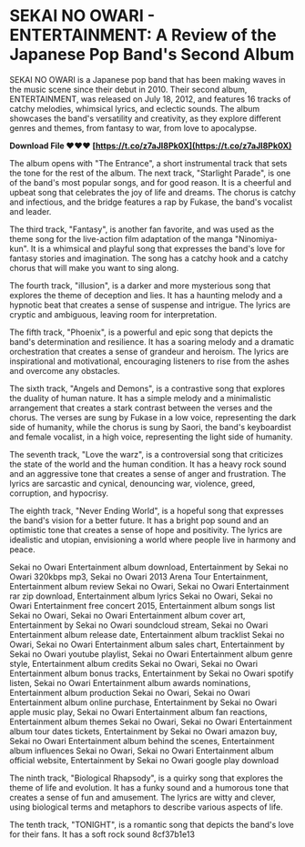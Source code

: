 
 
# SEKAI NO OWARI - ENTERTAINMENT: A Review of the Japanese Pop Band's Second Album
 
SEKAI NO OWARI is a Japanese pop band that has been making waves in the music scene since their debut in 2010. Their second album, ENTERTAINMENT, was released on July 18, 2012, and features 16 tracks of catchy melodies, whimsical lyrics, and eclectic sounds. The album showcases the band's versatility and creativity, as they explore different genres and themes, from fantasy to war, from love to apocalypse.
 
**Download File ❤❤❤ [https://t.co/z7aJI8Pk0X](https://t.co/z7aJI8Pk0X)**


 
The album opens with "The Entrance", a short instrumental track that sets the tone for the rest of the album. The next track, "Starlight Parade", is one of the band's most popular songs, and for good reason. It is a cheerful and upbeat song that celebrates the joy of life and dreams. The chorus is catchy and infectious, and the bridge features a rap by Fukase, the band's vocalist and leader.
 
The third track, "Fantasy", is another fan favorite, and was used as the theme song for the live-action film adaptation of the manga "Ninomiya-kun". It is a whimsical and playful song that expresses the band's love for fantasy stories and imagination. The song has a catchy hook and a catchy chorus that will make you want to sing along.
 
The fourth track, "illusion", is a darker and more mysterious song that explores the theme of deception and lies. It has a haunting melody and a hypnotic beat that creates a sense of suspense and intrigue. The lyrics are cryptic and ambiguous, leaving room for interpretation.
 
The fifth track, "Phoenix", is a powerful and epic song that depicts the band's determination and resilience. It has a soaring melody and a dramatic orchestration that creates a sense of grandeur and heroism. The lyrics are inspirational and motivational, encouraging listeners to rise from the ashes and overcome any obstacles.
 
The sixth track, "Angels and Demons", is a contrastive song that explores the duality of human nature. It has a simple melody and a minimalistic arrangement that creates a stark contrast between the verses and the chorus. The verses are sung by Fukase in a low voice, representing the dark side of humanity, while the chorus is sung by Saori, the band's keyboardist and female vocalist, in a high voice, representing the light side of humanity.
 
The seventh track, "Love the warz", is a controversial song that criticizes the state of the world and the human condition. It has a heavy rock sound and an aggressive tone that creates a sense of anger and frustration. The lyrics are sarcastic and cynical, denouncing war, violence, greed, corruption, and hypocrisy.
 
The eighth track, "Never Ending World", is a hopeful song that expresses the band's vision for a better future. It has a bright pop sound and an optimistic tone that creates a sense of hope and positivity. The lyrics are idealistic and utopian, envisioning a world where people live in harmony and peace.
 
Sekai no Owari Entertainment album download,  Entertainment by Sekai no Owari 320kbps mp3,  Sekai no Owari 2013 Arena Tour Entertainment,  Entertainment album review Sekai no Owari,  Sekai no Owari Entertainment rar zip download,  Entertainment album lyrics Sekai no Owari,  Sekai no Owari Entertainment free concert 2015,  Entertainment album songs list Sekai no Owari,  Sekai no Owari Entertainment album cover art,  Entertainment by Sekai no Owari soundcloud stream,  Sekai no Owari Entertainment album release date,  Entertainment album tracklist Sekai no Owari,  Sekai no Owari Entertainment album sales chart,  Entertainment by Sekai no Owari youtube playlist,  Sekai no Owari Entertainment album genre style,  Entertainment album credits Sekai no Owari,  Sekai no Owari Entertainment album bonus tracks,  Entertainment by Sekai no Owari spotify listen,  Sekai no Owari Entertainment album awards nominations,  Entertainment album production Sekai no Owari,  Sekai no Owari Entertainment album online purchase,  Entertainment by Sekai no Owari apple music play,  Sekai no Owari Entertainment album fan reactions,  Entertainment album themes Sekai no Owari,  Sekai no Owari Entertainment album tour dates tickets,  Entertainment by Sekai no Owari amazon buy,  Sekai no Owari Entertainment album behind the scenes,  Entertainment album influences Sekai no Owari,  Sekai no Owari Entertainment album official website,  Entertainment by Sekai no Owari google play download
 
The ninth track, "Biological Rhapsody", is a quirky song that explores the theme of life and evolution. It has a funky sound and a humorous tone that creates a sense of fun and amusement. The lyrics are witty and clever, using biological terms and metaphors to describe various aspects of life.
 
The tenth track, "TONIGHT", is a romantic song that depicts the band's love for their fans. It has a soft rock sound
 8cf37b1e13
 
